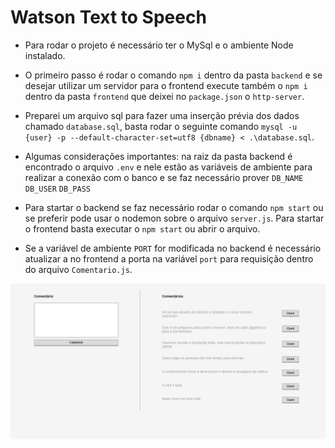 # Watson Text to Speech

- Para rodar o projeto é necessário ter o MySql e o ambiente Node instalado. 

- O primeiro passo é rodar o comando `npm i` dentro da pasta `backend` e se desejar utilizar um servidor para o frontend execute também o `npm i` dentro da pasta `frontend` que deixei no `package.json` o `http-server`.

- Preparei um arquivo sql para fazer uma inserção prévia dos dados chamado `database.sql`, basta rodar o seguinte comando `mysql -u {user} -p --default-character-set=utf8 {dbname} < .\database.sql`.

- Algumas considerações importantes: na raiz da pasta backend é encontrado o arquivo `.env` e nele estão as variáveis de ambiente para realizar a conexão com o banco e se faz necessário prover `DB_NAME` `DB_USER` `DB_PASS`

- Para startar o backend se faz necessário rodar o comando `npm start` ou se preferir pode usar o nodemon sobre o arquivo `server.js`. Para startar o frontend basta executar o `npm start` ou abrir o arquivo.

- Se a variável de ambiente `PORT` for modificada no backend é necessário atualizar a no frontend a porta na variável `port` para requisição dentro do arquivo `Comentario.js`. 

 ![Print of system interface](print.png)
